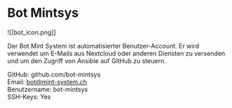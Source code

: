 # Bot Mintsys

![[bot_icon.png]]

Der Bot Mint System ist automatisierter Benutzer-Account. Er wird verwendet um E-Mails aus Nextcloud oder anderen Diensten zu versenden und um den Zugriff von Ansible auf GitHub zu steuern.

GitHub: github.com/bot-mintsys  
Email: bot@mint-system.ch  
Benutzername: bot-mintsys  
SSH-Keys: Yes  